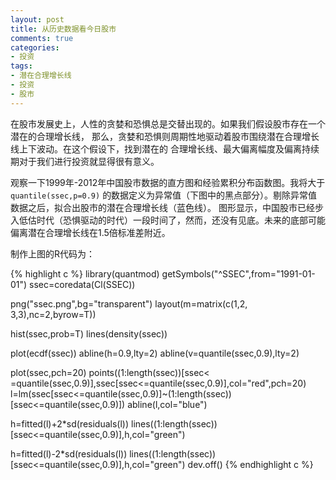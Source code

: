```yaml
---
layout: post
title: 从历史数据看今日股市
comments: true
categories:
- 投资
tags:
- 潜在合理增长线
- 投资
- 股市
---
```

  
在股市发展史上，人性的贪婪和恐惧总是交替出现的。如果我们假设股市存在一个潜在的合理增长线，
那么，贪婪和恐惧则周期性地驱动着股市围绕潜在合理增长线上下波动。在这个假设下，找到潜在的
合理增长线、最大偏离幅度及偏离持续期对于我们进行投资就显得很有意义。

观察一下1999年-2012年中国股市数据的直方图和经验累积分布函数图。我将大于`quantile(ssec,p=0.9)`
的数据定义为异常值（下图中的黑点部分）。剔除异常值数据之后，拟合出股市的潜在合理增长线（蓝色线）。
图形显示，中国股市已经步入低估时代（恐惧驱动的时代）一段时间了，然而，还没有见底。未来的底部可能
偏离潜在合理增长线在1.5倍标准差附近。

制作上图的R代码为：

{% highlight c %}
library(quantmod)
getSymbols("^SSEC",from="1991-01-01")
ssec=coredata(Cl(SSEC))

png("ssec.png",bg="transparent")
layout(m=matrix(c(1,2,
                  3,3),nc=2,byrow=T))

hist(ssec,prob=T)
lines(density(ssec))

plot(ecdf(ssec))
abline(h=0.9,lty=2)
abline(v=quantile(ssec,0.9),lty=2)

plot(ssec,pch=20)
points((1:length(ssec))[ssec< =quantile(ssec,0.9)],ssec[ssec<=quantile(ssec,0.9)],col="red",pch=20)
l=lm(ssec[ssec<=quantile(ssec,0.9)]~(1:length(ssec))[ssec<=quantile(ssec,0.9)])
abline(l,col="blue")

h=fitted(l)+2*sd(residuals(l))
lines((1:length(ssec))[ssec<=quantile(ssec,0.9)],h,col="green")

h=fitted(l)-2*sd(residuals(l))
lines((1:length(ssec))[ssec<=quantile(ssec,0.9)],h,col="green")
dev.off()
{% endhighlight c %}